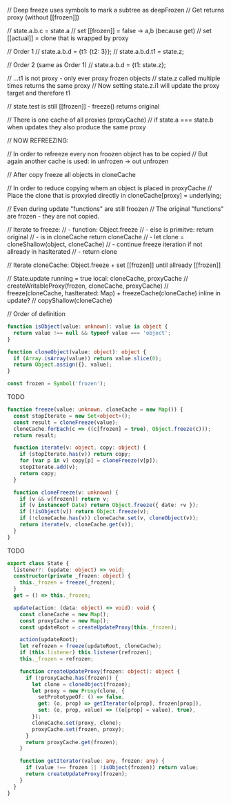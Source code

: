 // Deep freeze uses symbols to mark a subtree as deepFrozen // Get returns proxy
(without [[frozen]])

// state.a.b.c = state.a // set [[frozen]] = false -> a,b (because get) // set
[[actual]] = clone that is wrapped by proxy

// Order 1 // state.a.b.d = {t1: {t2: 3}}; // state.a.b.d.t1 = state.z;

// Order 2 (same as Order 1) // state.a.b.d = {t1: state.z};

// ...t1 is not proxy - only ever proxy frozen objects // state.z called
multiple times returns the same proxy // Now setting state.z.i1 will update the
proxy target and therefore t1

// state.test is still [[frozen]] - freeze() returns original

// There is one cache of all proxies (proxyCache) // if state.a === state.b when
updates they also produce the same proxy

// NOW REFREEZING:

// In order to refreeze every non froozen object has to be copied // But again
another cache is used: in unfrozen -> out unfrozen

// After copy freeze all objects in cloneCache

// In order to reduce copying whem an object is placed in proxyCache // Place
the clone that is proxyied directly in cloneCache[proxy] = underlying;

// Even during update "functions" are still froozen // The original "functions"
are frozen - they are not copied.

// Iterate to freeze: // - function: Object.freeze // - else is primitve: return
original // - is in cloneCache return cloneCache // - let clone =
cloneShallow(object, cloneCache) // - continue freeze iteration if not allready
in hasIterated // - return clone

// Iterate cloneCache: Object.freeze + set [[frozen]] until allready [[frozen]]

// State.update running = true local: cloneCache, proxyCache //
createWritableProxy(frozen, cloneCache, proxyCache) // freeze(cloneCache,
hasIterated: Map) + freezeCache(cloneCache) inline in update? //
copyShallow(cloneCache)

// Order of definition

```typescript src
function isObject(value: unknown): value is object {
  return value !== null && typeof value === 'object';
}

function cloneObject(value: object): object {
  if (Array.isArray(value)) return value.slice(0);
  return Object.assign({}, value);
}

const frozen = Symbol('frozen');
```

TODO

```typescript src
function freeze(value: unknown, cloneCache = new Map()) {
  const stopIterate = new Set<object>();
  const result = cloneFreeze(value);
  cloneCache.forEach(c => ((c[frozen] = true), Object.freeze(c)));
  return result;

  function iterate(v: object, copy: object) {
    if (stopIterate.has(v)) return copy;
    for (var p in v) copy[p] = cloneFreeze(v[p]);
    stopIterate.add(v);
    return copy;
  }

  function cloneFreeze(v: unknown) {
    if (v && v[frozen]) return v;
    if (v instanceof Date) return Object.freeze({ date: +v });
    if (!isObject(v)) return Object.freeze(v);
    if (!cloneCache.has(v)) cloneCache.set(v, cloneObject(v));
    return iterate(v, cloneCache.get(v));
  }
}
```

TODO

```typescript src
export class State {
  listener?: (update: object) => void;
  constructor(private _frozen: object) {
    this._frozen = freeze(_frozen);
  }
  get = () => this._frozen;

  update(action: (data: object) => void): void {
    const cloneCache = new Map();
    const proxyCache = new Map();
    const updateRoot = createUpdateProxy(this._frozen);

    action(updateRoot);
    let refrozen = freeze(updateRoot, cloneCache);
    if (this.listener) this.listener(refrozen);
    this._frozen = refrozen;

    function createUpdateProxy(frozen: object): object {
      if (!proxyCache.has(frozen)) {
        let clone = cloneObject(frozen);
        let proxy = new Proxy(clone, {
          setPrototypeOf: () => false,
          get: (o, prop) => getIterator(o[prop], frozen[prop]),
          set: (o, prop, value) => ((o[prop] = value), true),
        });
        cloneCache.set(proxy, clone);
        proxyCache.set(frozen, proxy);
      }
      return proxyCache.get(frozen);
    }

    function getIterator(value: any, frozen: any) {
      if (value !== frozen || !isObject(frozen)) return value;
      return createUpdateProxy(frozen);
    }
  }
}
```
